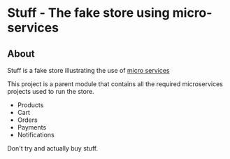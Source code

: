 # Stuff - The fake store using micro-services

## About
Stuff is a fake store illustrating the use of [micro services](http://martinfowler.com/articles/microservices.html)

This project is a parent module that contains all the required
microservices projects used to run the store.

- Products
- Cart
- Orders
- Payments
- Notifications

Don't try and actually buy stuff.
